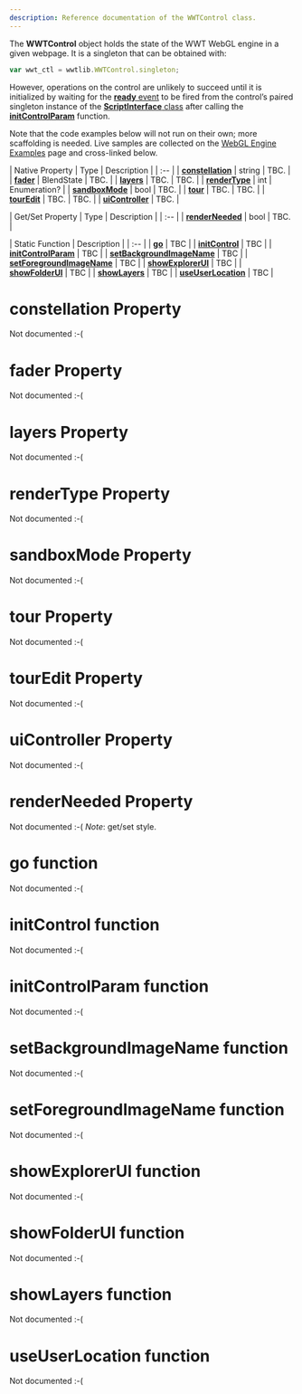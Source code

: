 ```yaml
---
description: Reference documentation of the WWTControl class.
---
```


The **WWTControl** object holds the state of the WWT WebGL engine in a given
webpage. It is a singleton that can be obtained with:

```js
var wwt_ctl = wwtlib.WWTControl.singleton;
```

However, operations on the control are unlikely to succeed until it is
initialized by waiting for the [**ready** event] to be fired from the
control’s paired singleton instance of the [**ScriptInterface** class] after
calling the [**initControlParam**] function.

Note that the code examples below will not run on their own; more scaffolding
is needed. Live samples are collected on the [WebGL Engine Examples] page and
cross-linked below.

| Native Property | Type | Description |
| :-- |
| [**constellation**] | string | TBC. |
| [**fader**] | BlendState | TBC. |
| [**layers**] | TBC. | TBC. |
| [**renderType**] | int | Enumeration? |
| [**sandboxMode**] | bool | TBC. |
| [**tour**] | TBC. | TBC. |
| [**tourEdit**] | TBC. | TBC. |
| [**uiController**] | TBC. |

| Get/Set Property | Type | Description |
| :-- |
| [**renderNeeded**] | bool | TBC. |

| Static Function | Description |
| :-- |
| [**go**] | TBC |
| [**initControl**] | TBC |
| [**initControlParam**] | TBC |
| [**setBackgroundImageName**] | TBC |
| [**setForegroundImageName**] | TBC |
| [**showExplorerUI**] | TBC |
| [**showFolderUI**] | TBC |
| [**showLayers**] | TBC |
| [**useUserLocation**] | TBC |

[WebGL Engine Examples]: http://webhosted.wwt-forum.org/webengine-examples/
[**ready** event]: ./scriptinterface.md#ready-event

[**ScriptInterface** class]: ./scriptinterface.md
[**Settings** class]: ./settings.md
[**Annotation** class]: ./annotation.md
[**Circle** class]: ./circle.md
[**Poly** class]: ./poly.md
[**PolyLine** class]: ./polyline.md

[**constellation**]: #constellation-property
[**fader**]: #fader-property
[**layers**]: #layers-property
[**renderType**]: #rendertype-property
[**sandboxMode**]: #sandboxmode-property
[**tour**]: #tour-property
[**tourEdit**]: #touredit-property
[**uiController**]: #uicontroller-property

[**renderNeeded**]: #renderneeded-property

[**go**]: #go-function
[**initControl**]: #initcontrol-function
[**initControlParam**]: #initcontrolparam-function
[**setBackgroundImageName**]: #setbackgroundimagename-function
[**setForegroundImageName**]: #setforegroundimagename-function
[**showExplorerUI**]: #showexplorerui-function
[**showFolderUI**]: #showfolderui-function
[**showLayers**]: #showlayers-function
[**useUserLocation**]: #useuserlocation-function


<!-- ====================================================================== -->
# **constellation** Property

Not documented :-(


<!-- ====================================================================== -->
# **fader** Property

Not documented :-(


<!-- ====================================================================== -->
# **layers** Property

Not documented :-(


<!-- ====================================================================== -->
# **renderType** Property

Not documented :-(


<!-- ====================================================================== -->
# **sandboxMode** Property

Not documented :-(


<!-- ====================================================================== -->
# **tour** Property

Not documented :-(


<!-- ====================================================================== -->
# **tourEdit** Property

Not documented :-(


<!-- ====================================================================== -->
# **uiController** Property

Not documented :-(


<!-- ====================================================================== -->
# **renderNeeded** Property

Not documented :-( *Note*: get/set style.


<!-- ====================================================================== -->
# **go** function

Not documented :-(


<!-- ====================================================================== -->
# **initControl** function

Not documented :-(


<!-- ====================================================================== -->
# **initControlParam** function

Not documented :-(


<!-- ====================================================================== -->
# **setBackgroundImageName** function

Not documented :-(


<!-- ====================================================================== -->
# **setForegroundImageName** function

Not documented :-(


<!-- ====================================================================== -->
# **showExplorerUI** function

Not documented :-(


<!-- ====================================================================== -->
# **showFolderUI** function

Not documented :-(


<!-- ====================================================================== -->
# **showLayers** function

Not documented :-(


<!-- ====================================================================== -->
# **useUserLocation** function

Not documented :-(
